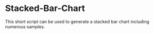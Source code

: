 # Stacked-Bar-Chart
This short script can be used to generate a stacked bar chart including numerous samples.
